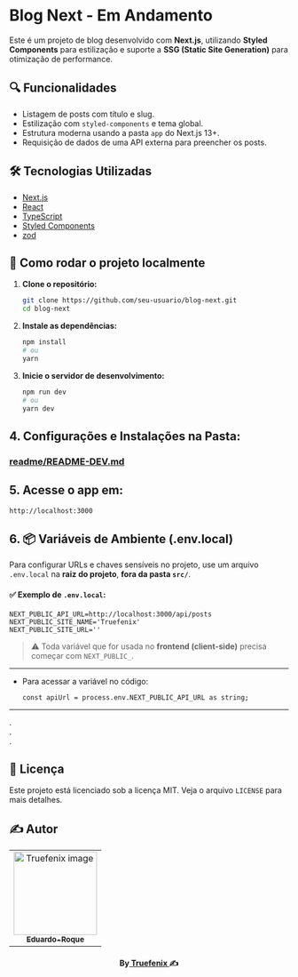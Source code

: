 # Blog Next - Em Andamento

Este é um projeto de blog desenvolvido com **Next.js**, utilizando **Styled Components** para estilização e suporte a **SSG (Static Site Generation)** para otimização de performance.

## 🔍 Funcionalidades

- Listagem de posts com título e slug.
- Estilização com `styled-components` e tema global.
- Estrutura moderna usando a pasta `app` do Next.js 13+.
- Requisição de dados de uma API externa para preencher os posts.

## 🛠 Tecnologias Utilizadas

- [Next.js](https://nextjs.org/)
- [React](https://reactjs.org/)
- [TypeScript](https://www.typescriptlang.org/)
- [Styled Components](https://styled-components.com/)
- [zod](https://zod.dev/?id=requirements)

## 🚀 Como rodar o projeto localmente

1. **Clone o repositório:**

    ```bash
   git clone https://github.com/seu-usuario/blog-next.git
   cd blog-next
    ````

2. **Instale as dependências:**

   ```bash
   npm install
   # ou
   yarn
   ```

3. **Inicie o servidor de desenvolvimento:**

   ```bash
   npm run dev
   # ou
   yarn dev
   ```

## 4. Configurações e Instalações na Pasta:

### [readme/README-DEV.md](readme/README-DEV.md)

## 5. Acesse o app em:
`http://localhost:3000`

## 6. 📦 Variáveis de Ambiente (.env.local)

Para configurar URLs e chaves sensíveis no projeto, use um arquivo `.env.local` na **raiz do projeto**, **fora da pasta `src/`**.

#### ✅ Exemplo de `.env.local`:

```env
NEXT_PUBLIC_API_URL=http://localhost:3000/api/posts
NEXT_PUBLIC_SITE_NAME='Truefenix'
NEXT_PUBLIC_SITE_URL=''
```

> ⚠️ Toda variável que for usada no **frontend (client-side)** precisa começar com `NEXT_PUBLIC_`.

---

* Para acessar a variável no código:

  ```tsx
  const apiUrl = process.env.NEXT_PUBLIC_API_URL as string;
  ```
---
.<br>.<br>.

## 📄 Licença

Este projeto está licenciado sob a licença MIT. Veja o arquivo `LICENSE` para mais detalhes.

## ✍️ Autor
<table align="center">
<tr>
<td align="center">
<a href="https://github.com/Truefenix">
<img src="https://avatars.githubusercontent.com/u/94227038?s=400&u=0c061da14bb3c2f5bf9de8467443f49d7068c365&v=4" width="150px;" alt="Truefenix image" />
<br />
<sub><b>Eduardo-Roque</b></sub>
</a>
</td>
</tr>
</table>

<h4 align="center">
By<a href="https://github.com/Truefenix" target="_blank"> Truefenix </a>✍️
